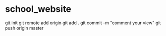 # school_website

git init
git remote add origin <link of the repository >
git add .
git commit -m "comment your view"
git push origin master 

